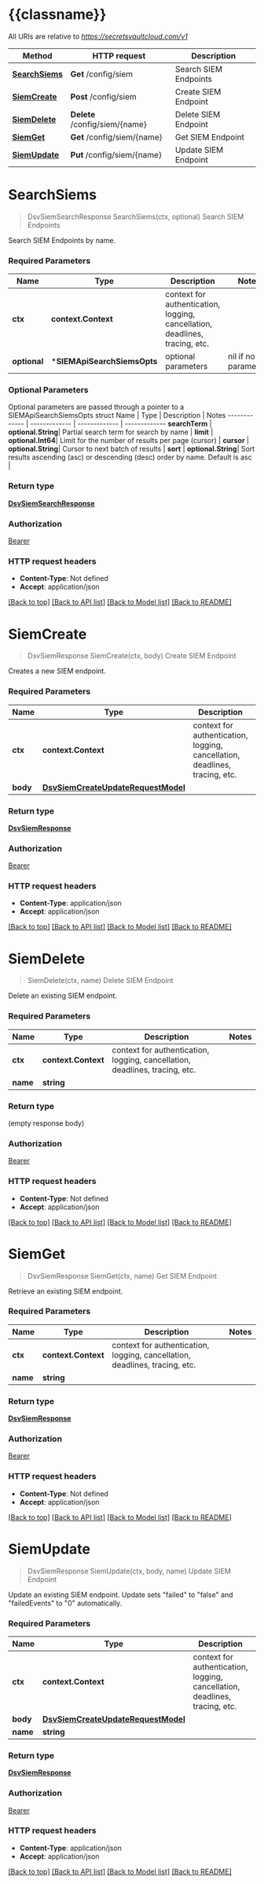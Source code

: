 # {{classname}}

All URIs are relative to *https://secretsvaultcloud.com/v1*

Method | HTTP request | Description
------------- | ------------- | -------------
[**SearchSiems**](SIEMApi.md#SearchSiems) | **Get** /config/siem | Search SIEM Endpoints
[**SiemCreate**](SIEMApi.md#SiemCreate) | **Post** /config/siem | Create SIEM Endpoint
[**SiemDelete**](SIEMApi.md#SiemDelete) | **Delete** /config/siem/{name} | Delete SIEM Endpoint
[**SiemGet**](SIEMApi.md#SiemGet) | **Get** /config/siem/{name} | Get SIEM Endpoint
[**SiemUpdate**](SIEMApi.md#SiemUpdate) | **Put** /config/siem/{name} | Update SIEM Endpoint

# **SearchSiems**
> DsvSiemSearchResponse SearchSiems(ctx, optional)
Search SIEM Endpoints

Search SIEM Endpoints by name.

### Required Parameters

Name | Type | Description  | Notes
------------- | ------------- | ------------- | -------------
 **ctx** | **context.Context** | context for authentication, logging, cancellation, deadlines, tracing, etc.
 **optional** | ***SIEMApiSearchSiemsOpts** | optional parameters | nil if no parameters

### Optional Parameters
Optional parameters are passed through a pointer to a SIEMApiSearchSiemsOpts struct
Name | Type | Description  | Notes
------------- | ------------- | ------------- | -------------
 **searchTerm** | **optional.String**| Partial search term for search by name | 
 **limit** | **optional.Int64**| Limit for the number of results per page (cursor) | 
 **cursor** | **optional.String**| Cursor to next batch of results | 
 **sort** | **optional.String**| Sort results ascending (asc) or descending (desc) order by name. Default is asc | 

### Return type

[**DsvSiemSearchResponse**](SiemSearchResponse.md)

### Authorization

[Bearer](../README.md#Bearer)

### HTTP request headers

 - **Content-Type**: Not defined
 - **Accept**: application/json

[[Back to top]](#) [[Back to API list]](../README.md#documentation-for-api-endpoints) [[Back to Model list]](../README.md#documentation-for-models) [[Back to README]](../README.md)

# **SiemCreate**
> DsvSiemResponse SiemCreate(ctx, body)
Create SIEM Endpoint

Creates a new SIEM endpoint.

### Required Parameters

Name | Type | Description  | Notes
------------- | ------------- | ------------- | -------------
 **ctx** | **context.Context** | context for authentication, logging, cancellation, deadlines, tracing, etc.
  **body** | [**DsvSiemCreateUpdateRequestModel**](DsvSiemCreateUpdateRequestModel.md)|  | 

### Return type

[**DsvSiemResponse**](SiemResponse.md)

### Authorization

[Bearer](../README.md#Bearer)

### HTTP request headers

 - **Content-Type**: application/json
 - **Accept**: application/json

[[Back to top]](#) [[Back to API list]](../README.md#documentation-for-api-endpoints) [[Back to Model list]](../README.md#documentation-for-models) [[Back to README]](../README.md)

# **SiemDelete**
> SiemDelete(ctx, name)
Delete SIEM Endpoint

Delete an existing SIEM endpoint.

### Required Parameters

Name | Type | Description  | Notes
------------- | ------------- | ------------- | -------------
 **ctx** | **context.Context** | context for authentication, logging, cancellation, deadlines, tracing, etc.
  **name** | **string**|  | 

### Return type

 (empty response body)

### Authorization

[Bearer](../README.md#Bearer)

### HTTP request headers

 - **Content-Type**: Not defined
 - **Accept**: application/json

[[Back to top]](#) [[Back to API list]](../README.md#documentation-for-api-endpoints) [[Back to Model list]](../README.md#documentation-for-models) [[Back to README]](../README.md)

# **SiemGet**
> DsvSiemResponse SiemGet(ctx, name)
Get SIEM Endpoint

Retrieve an existing SIEM endpoint.

### Required Parameters

Name | Type | Description  | Notes
------------- | ------------- | ------------- | -------------
 **ctx** | **context.Context** | context for authentication, logging, cancellation, deadlines, tracing, etc.
  **name** | **string**|  | 

### Return type

[**DsvSiemResponse**](SiemResponse.md)

### Authorization

[Bearer](../README.md#Bearer)

### HTTP request headers

 - **Content-Type**: Not defined
 - **Accept**: application/json

[[Back to top]](#) [[Back to API list]](../README.md#documentation-for-api-endpoints) [[Back to Model list]](../README.md#documentation-for-models) [[Back to README]](../README.md)

# **SiemUpdate**
> DsvSiemResponse SiemUpdate(ctx, body, name)
Update SIEM Endpoint

Update an existing SIEM endpoint. Update sets \"failed\" to \"false\" and \"failedEvents\" to \"0\" automatically.

### Required Parameters

Name | Type | Description  | Notes
------------- | ------------- | ------------- | -------------
 **ctx** | **context.Context** | context for authentication, logging, cancellation, deadlines, tracing, etc.
  **body** | [**DsvSiemCreateUpdateRequestModel**](DsvSiemCreateUpdateRequestModel.md)|  | 
  **name** | **string**|  | 

### Return type

[**DsvSiemResponse**](SiemResponse.md)

### Authorization

[Bearer](../README.md#Bearer)

### HTTP request headers

 - **Content-Type**: application/json
 - **Accept**: application/json

[[Back to top]](#) [[Back to API list]](../README.md#documentation-for-api-endpoints) [[Back to Model list]](../README.md#documentation-for-models) [[Back to README]](../README.md)

